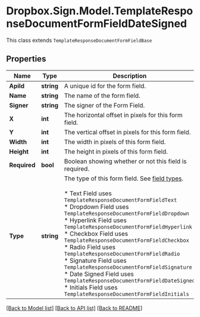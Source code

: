 # Dropbox.Sign.Model.TemplateResponseDocumentFormFieldDateSigned
This class extends `TemplateResponseDocumentFormFieldBase`

## Properties

Name | Type | Description | Notes
------------ | ------------- | ------------- | -------------
**ApiId** | **string** |  A unique id for the form field.  | 
**Name** | **string** |  The name of the form field.  | 
**Signer** | **string** |  The signer of the Form Field.  | 
**X** | **int** |  The horizontal offset in pixels for this form field.  | 
**Y** | **int** |  The vertical offset in pixels for this form field.  | 
**Width** | **int** |  The width in pixels of this form field.  | 
**Height** | **int** |  The height in pixels of this form field.  | 
**Required** | **bool** |  Boolean showing whether or not this field is required.  | 
**Type** | **string** |  The type of this form field. See [field types](/api/reference/constants/#field-types).<br><br>* Text Field uses `TemplateResponseDocumentFormFieldText`<br>* Dropdown Field uses `TemplateResponseDocumentFormFieldDropdown`<br>* Hyperlink Field uses `TemplateResponseDocumentFormFieldHyperlink`<br>* Checkbox Field uses `TemplateResponseDocumentFormFieldCheckbox`<br>* Radio Field uses `TemplateResponseDocumentFormFieldRadio`<br>* Signature Field uses `TemplateResponseDocumentFormFieldSignature`<br>* Date Signed Field uses `TemplateResponseDocumentFormFieldDateSigned`<br>* Initials Field uses `TemplateResponseDocumentFormFieldInitials`  | [default to "date_signed"]**Group** | **string** |  The name of the group this field is in. If this field is not a group, this defaults to `null` except for Radio fields.  | [optional] 

[[Back to Model list]](../README.md#documentation-for-models) [[Back to API list]](../README.md#documentation-for-api-endpoints) [[Back to README]](../README.md)

